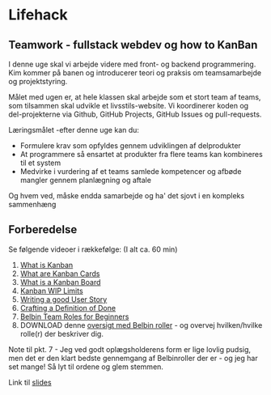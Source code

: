 # Lifehack

## Teamwork - fullstack webdev og how to KanBan

I denne uge skal vi arbejde videre med front- og backend programmering. Kim kommer på banen og introducerer teori og praksis om teamsamarbejde og projektstyring.

Målet med ugen er, at hele klassen skal arbejde som et stort team af teams, som tilsammen skal udvikle et livsstils-website. Vi koordinerer koden og del-projekterne via Github, GitHub Projects, GitHub Issues og pull-requests.

Læringsmålet -efter denne uge kan du:

- Formulere krav som opfyldes gennem udviklingen af delprodukter
- At programmere så ensartet at produkter fra flere teams kan kombineres til et system
- Medvirke i vurdering af et teams samlede kompetencer og afbøde mangler gennem planlægning og aftale

Og hvem ved, måske endda samarbejde og ha' det sjovt i en kompleks sammenhæng

## Forberedelse

Se følgende videoer i rækkefølge: (I alt ca. 60 min)

1. [What is Kanban](https://www.youtube.com/watch?t=1&v=iVaFVa7HYj4)
2. [What are Kanban Cards](https://www.youtube.com/watch?t=1&v=PxXdcQrPIUI)
3. [What is a Kanban Board](https://www.youtube.com/watch?t=1&v=Bcid33tgq8A)
4. [Kanban WIP Limits](https://www.youtube.com/watch?t=1&v=zEJn6eQO6FE)
5. [Writing a good User Story](https://www.youtube.com/watch?t=1&v=7hoGqhb6qAs)
6. [Crafting a Definition of Done](https://www.youtube.com/watch?t=1&v=2MD5onpE6jg)
7. [Belbin Team Roles for Beginners](https://www.youtube.com/watch?t=1&v=oplI3Dg68es)
8. DOWNLOAD denne [oversigt med Belbin roller](./docs/B_roles.pdf) - og overvej hvilken/hvilke rolle(r) der beskriver dig.

Note til pkt. 7 - Jeg ved godt oplægsholderens form er lige lovlig pudsig, men det er den klart bedste gennemgang af Belbinroller der er - og jeg har set mange! Så lyt til ordene og glem stemmen.

Link til [slides](./docs/KANBAN%202E23.pptx)
